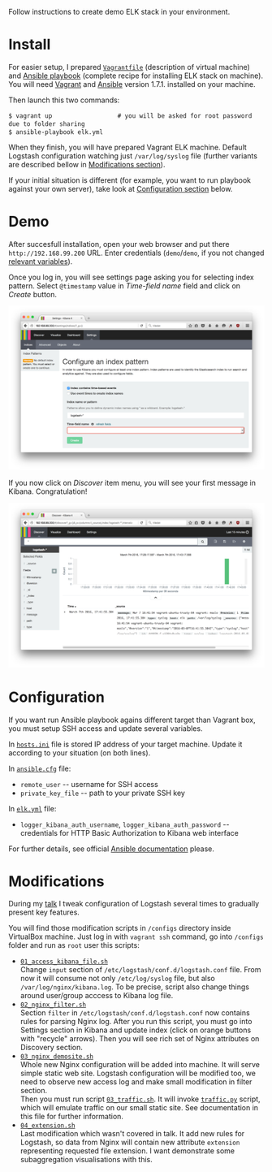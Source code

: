 Follow instructions to create demo ELK stack in your environment.


# Install

For easier setup, I prepared [`Vagrantfile`](Vagrantfile) (description of virtual machine) and
[Ansible playbook](elk.yml) (complete recipe for installing ELK stack on machine). You
will need [Vagrant](https://www.vagrantup.com/) and
[Ansible](https://www.ansible.com/) version 1.7.1. installed on your machine.

Then launch this two commands:

    $ vagrant up                  # you will be asked for root password due to folder sharing
    $ ansible-playbook elk.yml

When they finish, you will have prepared Vagrant ELK machine. 
Default Logstash configuration watching just `/var/log/syslog` file
(further variants are described bellow in [Modifications
section](#modifications)).

If your initial situation is different (for example, you want to run playbook 
against your own server), take look at [Configuration section](#configuration) 
below.


# Demo

After succesfull installation, open your web browser and put there 
`http://192.168.99.200` URL. Enter credentials (`demo`/`demo`, if you not changed
[relevant variables](elk.yml#L30-L31)).

Once you log in, you will see settings page asking you for selecting
index pattern. Select `@timestamp` value in *Time-field name* field and click
on *Create* button.

![Configure and index pattern page with Time-field field](../img/elk1.png "Configure and index pattern page with Time-field field")

If you now click on *Discover* item menu, you will see your first message in
Kibana. Congratulation!

![First log message in your Kibana!](../img/elk2.png "First log message in your Kibana!")


# Configuration

If you want run Ansible playbook agains different target than Vagrant box,
you must setup SSH access and update several variables. 

In [`hosts.ini`](hosts.ini) file is stored IP address of your target machine. Update it
according to your situation (on both lines).

In [`ansible.cfg`](ansible.cfg) file:

* `remote_user` -- username for SSH access
* `private_key_file` -- path to your private SSH key

In [`elk.yml`](elk.yml) file:

* `logger_kibana_auth_username`, `logger_kibana_auth_password` -- credentials
  for HTTP Basic Authorization to Kibana web interface

For further details, see official 
[Ansible documentation](http://docs.ansible.com/ansible/intro_configuration.html) 
please.


# Modifications

During my [talk](../talk) I tweak configuration of Logstash several times to
gradually present key features.

You will find those modification scripts in `/configs` directory inside VirtualBox
machine. Just log in with `vagrant ssh` command, go into `/configs` folder and run as `root`
user this scripts:

* [`01_access_kibana_file.sh`](configs/01_access_kibana_file.sh)  
  Change `input` section of `/etc/logstash/conf.d/logstash.conf` file. From now
  it will consume not only `/etc/log/syslog` file, but also
  `/var/log/nginx/kibana.log`.  To be precise, script also change things around
  user/group acccess to Kibana log file.
* [`02_nginx_filter.sh`](configs/02_nginx_filter.sh)  
  Section `filter` in `/etc/logstash/conf.d/logstash.conf` now contains rules
  for parsing Nginx log. After you run this script, you must go into Settings
  section in Kibana and update index (click on orange buttons with "recycle" arrows). Then you will see rich set of Nginx
  attributes on Discovery section.
* [`03_nginx_demosite.sh`](configs/03_nginx_demosite.sh)  
  Whole new Nginx configuration will be added into machine. It will serve simple
  static web site. Logstash configuration will be modified too, we need to 
  observe new access log and make small modification in filter section.  
  Then you must run script [`03_traffic.sh`](configs/03_traffic.sh). It will invoke [`traffic.py`](configs/traffic.py) script,
  which will emulate traffic on our small static site. See documentation in this
  file for further information.
* [`04_extension.sh`](configs/04_extension.sh)  
  Last modification which wasn't covered in talk. It add new
  rules for Logstash, so data from Nginx will contain new attribute `extension`
  representing requested file extension. I want demonstrate some subaggregation
  visualisations with this.
